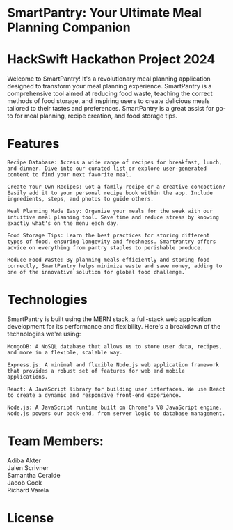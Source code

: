 # SmartPantry: Your Ultimate Meal Planning Companion

# HackSwift Hackathon Project 2024

Welcome to SmartPantry! It's a revolutionary meal planning application designed to transform your meal planning experience. SmartPantry is  a comprehensive tool aimed at reducing food waste, teaching the correct methods of food storage, and inspiring users to create delicious meals tailored to their tastes and preferences. SmartPantry is a great assist for go-to for meal planning, recipe creation, and food storage tips.

# Features
    Recipe Database: Access a wide range of recipes for breakfast, lunch, and dinner. Dive into our curated list or explore user-generated content to find your next favorite meal.

    Create Your Own Recipes: Got a family recipe or a creative concoction? Easily add it to your personal recipe book within the app. Include ingredients, steps, and photos to guide others.

    Meal Planning Made Easy: Organize your meals for the week with our intuitive meal planning tool. Save time and reduce stress by knowing exactly what's on the menu each day.

    Food Storage Tips: Learn the best practices for storing different types of food, ensuring longevity and freshness. SmartPantry offers advice on everything from pantry staples to perishable produce.

    Reduce Food Waste: By planning meals efficiently and storing food correctly, SmartPantry helps minimize waste and save money, adding to one of the innovative solution for global food challenge.

# Technologies

SmartPantry is built using the MERN stack, a full-stack web application development for its performance and flexibility. Here's a breakdown of the technologies we're using:

    MongoDB: A NoSQL database that allows us to store user data, recipes, and more in a flexible, scalable way.
    
    Express.js: A minimal and flexible Node.js web application framework that provides a robust set of features for web and mobile applications.
   
    React: A JavaScript library for building user interfaces. We use React to create a dynamic and responsive front-end experience.
   
    Node.js: A JavaScript runtime built on Chrome's V8 JavaScript engine. Node.js powers our back-end, from server logic to database management.

# Team Members: 
Adiba Akter<br/>
Jalen Scrivner<br/>
Samantha Ceralde<br/>
Jacob Cook<br/>
Richard Varela<br/>

# License


